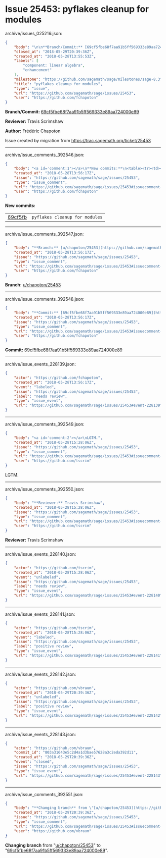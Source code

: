 # Issue 25453: pyflakes cleanup for modules

archive/issues_025216.json:
```json
{
    "body": "\n\n**Branch/Commit:** [69cf5fbe68f7aa91b5ff569333e89aa724000e89](https://github.com/sagemath/sagetrac-mirror/commit/69cf5fbe68f7aa91b5ff569333e89aa724000e89)\n\n**Reviewer:** Travis Scrimshaw\n\n**Author:** Fr\u00e9d\u00e9ric Chapoton\n\nIssue created by migration from https://trac.sagemath.org/ticket/25453\n\n",
    "closed_at": "2018-05-29T20:39:36Z",
    "created_at": "2018-05-28T13:55:53Z",
    "labels": [
        "component: linear algebra",
        "enhancement"
    ],
    "milestone": "https://github.com/sagemath/sage/milestones/sage-8.3",
    "title": "pyflakes cleanup for modules",
    "type": "issue",
    "url": "https://github.com/sagemath/sage/issues/25453",
    "user": "https://github.com/fchapoton"
}
```


**Branch/Commit:** [69cf5fbe68f7aa91b5ff569333e89aa724000e89](https://github.com/sagemath/sagetrac-mirror/commit/69cf5fbe68f7aa91b5ff569333e89aa724000e89)

**Reviewer:** Travis Scrimshaw

**Author:** Frédéric Chapoton

Issue created by migration from https://trac.sagemath.org/ticket/25453





---

archive/issue_comments_392546.json:
```json
{
    "body": "<a id='comment:1'></a>\n**New commits:**\n<table><tr><td><a href=\"https://github.com/sagemath/sagetrac-mirror/commit/69cf5fbe68f7aa91b5ff569333e89aa724000e89\">69cf5fb</a></td><td><code>pyflakes cleanup for modules</code></td></tr></table>\n",
    "created_at": "2018-05-28T13:56:17Z",
    "issue": "https://github.com/sagemath/sage/issues/25453",
    "type": "issue_comment",
    "url": "https://github.com/sagemath/sage/issues/25453#issuecomment-392546",
    "user": "https://github.com/fchapoton"
}
```

<a id='comment:1'></a>
**New commits:**
<table><tr><td><a href="https://github.com/sagemath/sagetrac-mirror/commit/69cf5fbe68f7aa91b5ff569333e89aa724000e89">69cf5fb</a></td><td><code>pyflakes cleanup for modules</code></td></tr></table>




---

archive/issue_comments_392547.json:
```json
{
    "body": "**Branch:** [u/chapoton/25453](https://github.com/sagemath/sagetrac-mirror/tree/u/chapoton/25453)",
    "created_at": "2018-05-28T13:56:17Z",
    "issue": "https://github.com/sagemath/sage/issues/25453",
    "type": "issue_comment",
    "url": "https://github.com/sagemath/sage/issues/25453#issuecomment-392547",
    "user": "https://github.com/fchapoton"
}
```

**Branch:** [u/chapoton/25453](https://github.com/sagemath/sagetrac-mirror/tree/u/chapoton/25453)



---

archive/issue_comments_392548.json:
```json
{
    "body": "**Commit:** [69cf5fbe68f7aa91b5ff569333e89aa724000e89](https://github.com/sagemath/sagetrac-mirror/commit/69cf5fbe68f7aa91b5ff569333e89aa724000e89)",
    "created_at": "2018-05-28T13:56:17Z",
    "issue": "https://github.com/sagemath/sage/issues/25453",
    "type": "issue_comment",
    "url": "https://github.com/sagemath/sage/issues/25453#issuecomment-392548",
    "user": "https://github.com/fchapoton"
}
```

**Commit:** [69cf5fbe68f7aa91b5ff569333e89aa724000e89](https://github.com/sagemath/sagetrac-mirror/commit/69cf5fbe68f7aa91b5ff569333e89aa724000e89)



---

archive/issue_events_228139.json:
```json
{
    "actor": "https://github.com/fchapoton",
    "created_at": "2018-05-28T13:56:17Z",
    "event": "labeled",
    "issue": "https://github.com/sagemath/sage/issues/25453",
    "label": "needs review",
    "type": "issue_event",
    "url": "https://github.com/sagemath/sage/issues/25453#event-228139"
}
```



---

archive/issue_comments_392549.json:
```json
{
    "body": "<a id='comment:2'></a>\nLGTM.",
    "created_at": "2018-05-28T15:28:06Z",
    "issue": "https://github.com/sagemath/sage/issues/25453",
    "type": "issue_comment",
    "url": "https://github.com/sagemath/sage/issues/25453#issuecomment-392549",
    "user": "https://github.com/tscrim"
}
```

<a id='comment:2'></a>
LGTM.



---

archive/issue_comments_392550.json:
```json
{
    "body": "**Reviewer:** Travis Scrimshaw",
    "created_at": "2018-05-28T15:28:06Z",
    "issue": "https://github.com/sagemath/sage/issues/25453",
    "type": "issue_comment",
    "url": "https://github.com/sagemath/sage/issues/25453#issuecomment-392550",
    "user": "https://github.com/tscrim"
}
```

**Reviewer:** Travis Scrimshaw



---

archive/issue_events_228140.json:
```json
{
    "actor": "https://github.com/tscrim",
    "created_at": "2018-05-28T15:28:06Z",
    "event": "unlabeled",
    "issue": "https://github.com/sagemath/sage/issues/25453",
    "label": "needs review",
    "type": "issue_event",
    "url": "https://github.com/sagemath/sage/issues/25453#event-228140"
}
```



---

archive/issue_events_228141.json:
```json
{
    "actor": "https://github.com/tscrim",
    "created_at": "2018-05-28T15:28:06Z",
    "event": "labeled",
    "issue": "https://github.com/sagemath/sage/issues/25453",
    "label": "positive review",
    "type": "issue_event",
    "url": "https://github.com/sagemath/sage/issues/25453#event-228141"
}
```



---

archive/issue_events_228142.json:
```json
{
    "actor": "https://github.com/vbraun",
    "created_at": "2018-05-29T20:39:36Z",
    "event": "unlabeled",
    "issue": "https://github.com/sagemath/sage/issues/25453",
    "label": "positive review",
    "type": "issue_event",
    "url": "https://github.com/sagemath/sage/issues/25453#event-228142"
}
```



---

archive/issue_events_228143.json:
```json
{
    "actor": "https://github.com/vbraun",
    "commit_id": "803a31643e5c2d4a1d3bae57628a3c2eda392d11",
    "created_at": "2018-05-29T20:39:36Z",
    "event": "closed",
    "issue": "https://github.com/sagemath/sage/issues/25453",
    "type": "issue_event",
    "url": "https://github.com/sagemath/sage/issues/25453#event-228143"
}
```



---

archive/issue_comments_392551.json:
```json
{
    "body": "**Changing branch** from \"[u/chapoton/25453](https://github.com/sagemath/sagetrac-mirror/tree/u/chapoton/25453)\" to \"[69cf5fbe68f7aa91b5ff569333e89aa724000e89](https://github.com/sagemath/sagetrac-mirror/commit/69cf5fbe68f7aa91b5ff569333e89aa724000e89)\".",
    "created_at": "2018-05-29T20:39:36Z",
    "issue": "https://github.com/sagemath/sage/issues/25453",
    "type": "issue_comment",
    "url": "https://github.com/sagemath/sage/issues/25453#issuecomment-392551",
    "user": "https://github.com/vbraun"
}
```

**Changing branch** from "[u/chapoton/25453](https://github.com/sagemath/sagetrac-mirror/tree/u/chapoton/25453)" to "[69cf5fbe68f7aa91b5ff569333e89aa724000e89](https://github.com/sagemath/sagetrac-mirror/commit/69cf5fbe68f7aa91b5ff569333e89aa724000e89)".
